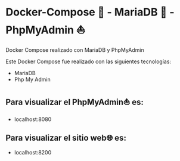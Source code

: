 # Docker-Compose :whale2: - MariaDB :seal: - PhpMyAdmin :boat:
Docker Compose realizado con MariaDB y PhpMyAdmin

Este Docker Compose fue realizado con las siguientes tecnologías:
* MariaDB
* Php My Admin

## Para visualizar el PhpMyAdmin:boat: es:
* localhost:8080
## Para visualizar el sitio web:globe_with_meridians: es:
* localhost:8200

